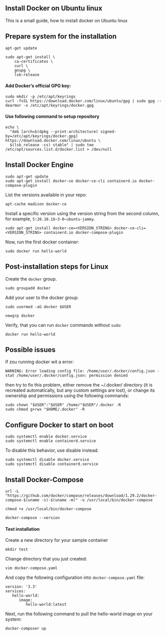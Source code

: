 ## Install Docker on Ubuntu linux
This is a small guide, how to install docker on Ubuntu linux

## Prepare system for the installation
```console
apt-get update

sudo apt-get install \
    ca-certificates \
    curl \
    gnupg \
    lsb-release
```
#### Add Docker’s official GPG key:
```
sudo mkdir -p /etc/apt/keyrings
curl -fsSL https://download.docker.com/linux/ubuntu/gpg | sudo gpg --dearmor -o /etc/apt/keyrings/docker.gpg
```
#### Use following command to setup repository
```
echo \
  "deb [arch=$(dpkg --print-architecture) signed-by=/etc/apt/keyrings/docker.gpg] https://download.docker.com/linux/ubuntu \
  $(lsb_release -cs) stable" | sudo tee /etc/apt/sources.list.d/docker.list > /dev/null
```
## Install Docker Engine
```
sudo apt-get update
sudo apt-get install docker-ce docker-ce-cli containerd.io docker-compose-plugin
```
List the versions available in your repo:
```
apt-cache madison docker-ce
```
Install a specific version using the version string from the second column, for example, `5:20.10.16~3-0~ubuntu-jammy`.
```
sudo apt-get install docker-ce=<VERSION_STRING> docker-ce-cli=<VERSION_STRING> containerd.io docker-compose-plugin
```
Now, run the first docker container:
```
sudo docker run hello-world
```
## Post-installation steps for Linux
Create the `docker` group.
```
sudo groupadd docker
```
Add your user to the docker group:
```
sudo usermod -aG docker $USER

newgrp docker 
```
Verify, that you can run `docker` commands without `sudo`:
```
docker run hello-world
```

## Possible issues
If zou running docker wit a error:

```
WARNING: Error loading config file: /home/user/.docker/config.json -
stat /home/user/.docker/config.json: permission denied
```
then try to fix this problem, either remove the ~/.docker/ directory (it is recreated automatically, but any custom settings are lost), or change its ownership and permissions using the following commands:
```
sudo chown "$USER":"$USER" /home/"$USER"/.docker -R
sudo chmod g+rwx "$HOME/.docker" -R
 ```
 
## Configure Docker to start on boot
```
sudo systemctl enable docker.service
sudo systemctl enable containerd.service
```
To disable this behavior, use disable instead.
```
sudo systemctl disable docker.service
sudo systemctl disable containerd.service
```
## Install Docker-Compose
```
url -L "https://github.com/docker/compose/releases/download/1.29.2/docker-compose-$(uname -s)-$(uname -m)" -o /usr/local/bin/docker-compose

chmod +x /usr/local/bin/docker-compose

docker-compose --version
```
#### Test installation
Create a new directory for your sample container
```
mkdir test
```
Change directory that you just created:
```
vim docker-compose.yaml
```
And copy the following configuration into `docker-compose.yaml` file:
```
version: '3.3'
services:
   hello-world:
      image:
         hello-world:latest
```
Next, run the following command to pull the hello-world image on your system:
```
docker-composer up
```

